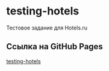 # testing-hotels
Тестовое задание для Hotels.ru
## Ссылка на GitHub Pages
[testing-hotels](https://slawaslawa.github.io/testing-hotels/)
